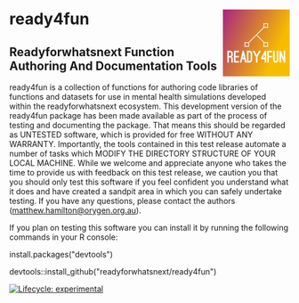 # ready4fun <img src="man/figures/fav120.png" align="right" />

## Readyforwhatsnext Function Authoring And Documentation Tools

ready4fun is a collection of functions for
authoring code libraries of functions and datasets for use in mental
health simulations developed within the readyforwhatsnext ecosystem.
This development version of the ready4fun package has been made
available as part of the process of testing and documenting the
package. That means this should be regarded as UNTESTED software,
which is provided for free WITHOUT ANY WARRANTY. Importantly, the
tools contained in this test release automate a number of tasks which
MODIFY THE DIRECTORY STRUCTURE OF YOUR LOCAL MACHINE.  While we
welcome and appreciate anyone who takes the time to provide us with
feedback on this test release, we caution you that you should only
test this software if you feel confident you understand what it does
and have created a sandpit area in which you can safely undertake
testing. If you have any questions, please contact the authors
(matthew.hamilton@orygen.org.au).

If you plan on testing this software you can install it by running the following commands in your R console:

install.packages("devtools")

devtools::install_github("readyforwhatsnext/ready4fun")

<!-- badges: start -->
[![Lifecycle: experimental](https://img.shields.io/badge/lifecycle-experimental-orange.svg)](https://www.tidyverse.org/lifecycle/#experimental)
<!-- badges: end -->
